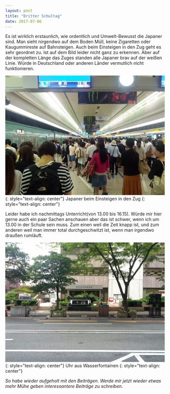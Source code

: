 ```yaml
---
layout: post
title: "Dritter Schultag"
date: 2017-07-06
---
```


Es ist wirklich erstaunlich, wie ordentlich und Umwelt-Bewusst die Japaner sind. Man sieht nirgendwo auf dem Boden Müll, keine Zigaretten oder Kaugummireste auf Bahnsteigen. Auch beim Einsteigen in den Zug geht es sehr geordnet zu. Ist auf dem Bild leider nicht ganz zu erkennen. Aber auf der kompletten Länge das Zuges standen alle Japaner brav auf der weißen Linie. Würde in Deutschland oder anderen Länder vermutlich nicht funktionieren.

![entering_train](/images/resized/entering_train.jpg)
{: style="text-align: center"}
Japaner beim Einsteigen in den Zug
{: style="text-align: center"}

Leider habe ich nachmittags Unterricht(von 13.00 bis 16.15). Würde mir hier gerne auch ein paar Sachen anschauen aber das ist schwer, wenn ich um 13.00 in der Schule sein muss. Zum einen weil die Zeit knapp ist, und zum anderen weil man immer total durchgeschwitzt ist, wenn man irgendwo draußen rumläuft.

![water_clock](/images/resized/water_clock.jpg)
{: style="text-align: center"}
Uhr aus Wasserfontainen
{: style="text-align: center"}

*So habe wieder aufgeholt mit den Beiträgen. Werde mir jetzt wieder etwas mehr Mühe geben interessantere Beiträge zu schreiben.*
